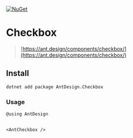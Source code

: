 [![NuGet](https://img.shields.io/nuget/v/AntDesign.Checkbox.svg?style=flat-square&color=green)](https://www.nuget.org/packages/AntDesign.Checkbox)


# Checkbox

> [https://ant.design/components/checkbox/](https://ant.design/components/checkbox/)


## Install

```sh
dotnet add package AntDesign.Checkbox
```

### Usage

```cs
@using AntDesign
```

```razor

<AntCheckbox />

```
